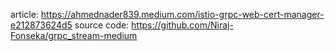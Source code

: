 article: https://ahmednader839.medium.com/istio-grpc-web-cert-manager-e212873624d5
source code: https://github.com/Niraj-Fonseka/grpc_stream-medium